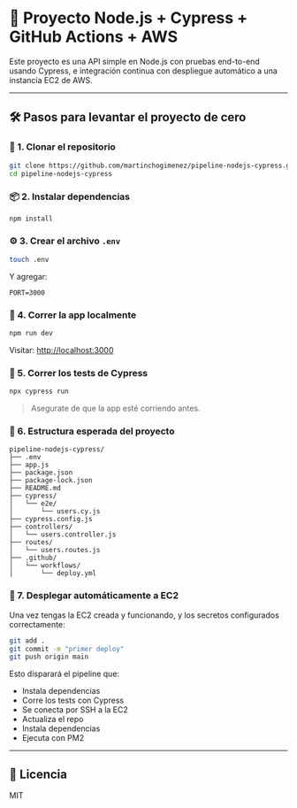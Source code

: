 
# 🚀 Proyecto Node.js + Cypress + GitHub Actions + AWS

Este proyecto es una API simple en Node.js con pruebas end-to-end usando Cypress, e integración continua con despliegue automático a una instancia EC2 de AWS.

---

## 🛠️ Pasos para levantar el proyecto de cero

### 🔁 1. Clonar el repositorio

```bash
git clone https://github.com/martinchogimenez/pipeline-nodejs-cypress.git
cd pipeline-nodejs-cypress
```

### 📦 2. Instalar dependencias

```bash
npm install
```

### ⚙️ 3. Crear el archivo `.env`

```bash
touch .env
```

Y agregar:

```env
PORT=3000
```

### 🚀 4. Correr la app localmente

```bash
npm run dev
```

Visitar: [http://localhost:3000](http://localhost:3000)

### 🧪 5. Correr los tests de Cypress

```bash
npx cypress run
```

> Asegurate de que la app esté corriendo antes.

### 🧼 6. Estructura esperada del proyecto

```
pipeline-nodejs-cypress/
├── .env
├── app.js
├── package.json
├── package-lock.json
├── README.md
├── cypress/
│   └── e2e/
│       └── users.cy.js
├── cypress.config.js
├── controllers/
│   └── users.controller.js
├── routes/
│   └── users.routes.js
├── .github/
│   └── workflows/
│       └── deploy.yml
```


### 🤖 7. Desplegar automáticamente a EC2

Una vez tengas la EC2 creada y funcionando, y los secretos configurados correctamente:

```bash
git add .
git commit -m "primer deploy"
git push origin main
```

Esto disparará el pipeline que:

- Instala dependencias
- Corre los tests con Cypress
- Se conecta por SSH a la EC2
- Actualiza el repo
- Instala dependencias
- Ejecuta con PM2

---

## 📄 Licencia

MIT